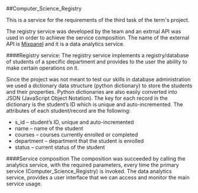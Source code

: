 ##Computer_Science_Registry

This is a service for the requirements of the third task of the term's project.

The registry service was developed by the team and an extrnal API was used in order to achieve the service composition. The name of the external API is [Mixpanel](https://mixpanel.com) and it is a data analytics service.

####Registry service:
The registry service implements a registry/database of students of a specific department and provides to the user the ability to make certain operations on it.

Since the project was not meant to test our skills in database administration we used a dictionary data structure (python dictionary) to store the students and their properties. Python dictionaries are also easily converted into JSON (JavaScript Object Notation). The key for each record in the dictionary is the student’s ID which is unique and auto-incremented. The attributes of each student/record are the following:
* s_id – student’s ID, unique and auto-incremented
* name – name of the student
* courses – courses currently enrolled or completed
* department – department that the student is enrolled
* status – current status of the student

####Service composition
The composition was succeeded by calling the analytics service, with the required parameters, every time the primary service (Computer_Science_Registry) is invoked. The data analytics service, provides a user interface that we can access and monitor the main service usage.
